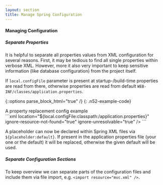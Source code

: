 ```yaml
---
layout: section
title: Manage Spring Configuration
---
```


#### Managing Configuration

##### Separate Properties
It is helpful to separate all properties values from XML configuration for several
reasons. First, it may be tedious to find all single properties within verbose XML. 
However, more it also very important to keep sensitive information (like database
configuration) from the project itself.

If `local.configFile` parameter is present at startup-/build-time properties are read
from there, otherwise properties are read from default `WEB-INF/classes/application.properties`.

{::options parse_block_html="true" /}
{: .n52-example-code}
<div>
<div class="n52-example-caption">
A property replacement config example
</div>
```xml
<ctx:property-placeholder 
    <!-- ${user.home}/application.properties} when -Dlocal.configFile not defined -->
    location="${local.configFile:classpath:/application.properties}"
    ignore-resource-not-found="true" ignore-unresolvable="true" />
```
</div>

A placeholder can now be declared within Spring XML files via `${placeholder:default}`.
If present in the application properties file (your one or the default) it will be 
replaced, otherwise the given default will be used.


##### Separate Configuration Sections

To keep overview we can separate parts of the configuration files and include them
via file import, e.g. `<import resource="mvc.xml" />`.

